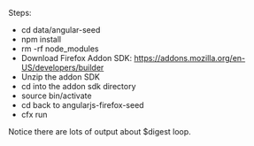 Steps:

 - cd data/angular-seed
 - npm install
 - rm -rf node_modules
 - Download Firefox Addon SDK: https://addons.mozilla.org/en-US/developers/builder
 - Unzip the addon SDK
 - cd into the addon sdk directory
 - source bin/activate
 - cd back to angularjs-firefox-seed
 - cfx run

Notice there are lots of output about $digest loop.

